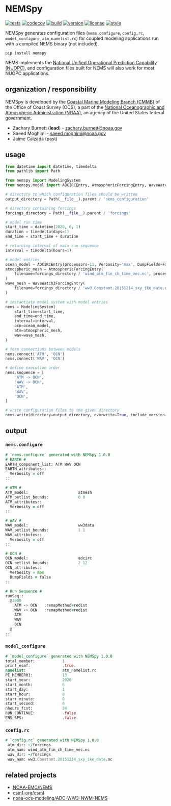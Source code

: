# NEMSpy

[![tests](https://github.com/noaa-ocs-modeling/NEMSpy/workflows/tests/badge.svg)](https://github.com/noaa-ocs-modeling/NEMSpy/actions?query=workflow%3Atests)
[![codecov](https://codecov.io/gh/noaa-ocs-modeling/nemspy/branch/master/graph/badge.svg?token=uyeRvhmBtD)](https://codecov.io/gh/noaa-ocs-modeling/nemspy)
[![build](https://github.com/noaa-ocs-modeling/NEMSpy/workflows/build/badge.svg)](https://github.com/noaa-ocs-modeling/NEMSpy/actions?query=workflow%3Abuild)
[![version](https://img.shields.io/pypi/v/nemspy)](https://pypi.org/project/nemspy)
[![license](https://img.shields.io/github/license/noaa-ocs-modeling/nemspy)](https://creativecommons.org/share-your-work/public-domain/cc0)
[![style](https://sourceforge.net/p/oitnb/code/ci/default/tree/_doc/_static/oitnb.svg?format=raw)](https://sourceforge.net/p/oitnb/code)

NEMSpy generates configuration files (`nems.configure`, `config.rc`, `model_configure`, `atm_namelist.rc`)
for coupled modeling applications run with a compiled NEMS binary (not included).

```shell
pip install nemspy
```

NEMS implements
the [National Unified Operational Prediction Capability (NUOPC)](https://www.earthsystemcog.org/projects/nuopc/), and
configuration files built for NEMS will also work for most NUOPC applications.

## organization / responsibility

NEMSpy is developed by the [Coastal Marine Modeling Branch (CMMB)](https://coastaloceanmodels.noaa.gov) of the Office of Coast Survey (OCS), a part of the [National Oceanographic and Atmospheric Administration (NOAA)](https://www.noaa.gov), an agency of the United States federal government.

- Zachary Burnett (**lead**) - zachary.burnett@noaa.gov
- Saeed Moghimi - saeed.moghimi@noaa.gov
- Jaime Calzada (past)

## usage

```python
from datetime import datetime, timedelta
from pathlib import Path

from nemspy import ModelingSystem
from nemspy.model import ADCIRCEntry, AtmosphericForcingEntry, WaveWatch3ForcingEntry

# directory to which configuration files should be written
output_directory = Path(__file__).parent / 'nems_configuration'

# directory containing forcings
forcings_directory = Path(__file__).parent / 'forcings'

# model run time
start_time = datetime(2020, 6, 1)
duration = timedelta(days=1)
end_time = start_time + duration

# returning interval of main run sequence
interval = timedelta(hours=1)

# model entries
ocean_model = ADCIRCEntry(processors=11, Verbosity='max', DumpFields=False)
atmospheric_mesh = AtmosphericForcingEntry(
    filename=forcings_directory / 'wind_atm_fin_ch_time_vec.nc', processors=1
)
wave_mesh = WaveWatch3ForcingEntry(
    filename=forcings_directory / 'ww3.Constant.20151214_sxy_ike_date.nc', processors=1
)

# instantiate model system with model entries
nems = ModelingSystem(
    start_time=start_time,
    end_time=end_time,
    interval=interval,
    ocn=ocean_model,
    atm=atmospheric_mesh,
    wav=wave_mesh,
)

# form connections between models
nems.connect('ATM', 'OCN')
nems.connect('WAV', 'OCN')

# define execution order
nems.sequence = [
    'ATM -> OCN',
    'WAV -> OCN',
    'ATM',
    'WAV',
    'OCN',
]

# write configuration files to the given directory
nems.write(directory=output_directory, overwrite=True, include_version=True)

```

## output

### `nems.configure`

```fortran
# `nems.configure` generated with NEMSpy 1.0.0
# EARTH #
EARTH_component_list: ATM WAV OCN
EARTH_attributes::
  Verbosity = off
::

# ATM #
ATM_model:                      atmesh
ATM_petlist_bounds:             0 0
ATM_attributes::
  Verbosity = off
::

# WAV #
WAV_model:                      ww3data
WAV_petlist_bounds:             1 1
WAV_attributes::
  Verbosity = off
::

# OCN #
OCN_model:                      adcirc
OCN_petlist_bounds:             2 12
OCN_attributes::
  Verbosity = max
  DumpFields = false
::

# Run Sequence #
runSeq::
  @3600
    ATM -> OCN   :remapMethod=redist
    WAV -> OCN   :remapMethod=redist
    ATM
    WAV
    OCN
  @
::
```

### `model_configure`

```fortran
# `model_configure` generated with NEMSpy 1.0.0
total_member:            1
print_esmf:              .true.
namelist:                atm_namelist.rc
PE_MEMBER01:             13
start_year:              2020
start_month:             6
start_day:               1
start_hour:              0
start_minute:            0
start_second:            0
nhours_fcst:             24
RUN_CONTINUE:            .false.
ENS_SPS:                 .false.
```

### `config.rc`

```fortran
# `config.rc` generated with NEMSpy 1.0.0
 atm_dir: ~/forcings
 atm_nam: wind_atm_fin_ch_time_vec.nc
 wav_dir: ~/forcings
 wav_nam: ww3.Constant.20151214_sxy_ike_date.nc
```

## related projects

- [NOAA-EMC/NEMS](https://github.com/NOAA-EMC/NEMS)
- [esmf-org/esmf](https://github.com/esmf-org/esmf)
- [noaa-ocs-modeling/ADC-WW3-NWM-NEMS](https://github.com/noaa-ocs-modeling/ADC-WW3-NWM-NEMS)
